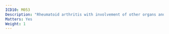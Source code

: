 ```yaml
---
ICD10: M053
Description: "Rheumatoid arthritis with involvement of other organs and systems"
Matters: Yes
Weight: 1
---
```

